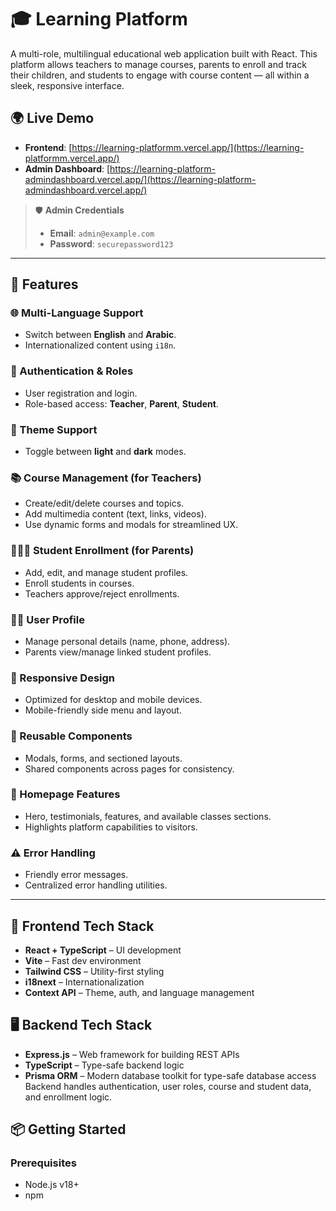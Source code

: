# 🎓 Learning Platform

A multi-role, multilingual educational web application built with React. This platform allows teachers to manage courses, parents to enroll and track their children, and students to engage with course content — all within a sleek, responsive interface.

## 🌍 Live Demo

- **Frontend**: [https://learning-platformm.vercel.app/](https://learning-platformm.vercel.app/)
- **Admin Dashboard**: [https://learning-platform-admindashboard.vercel.app/](https://learning-platform-admindashboard.vercel.app/)

> 🛡️ **Admin Credentials**
> - **Email**: `admin@example.com`  
> - **Password**: `securepassword123`

---

## 🚀 Features

### 🌐 Multi-Language Support
- Switch between **English** and **Arabic**.
- Internationalized content using `i18n`.

### 🔐 Authentication & Roles
- User registration and login.
- Role-based access: **Teacher**, **Parent**, **Student**.

### 🌙 Theme Support
- Toggle between **light** and **dark** modes.

### 📚 Course Management (for Teachers)
- Create/edit/delete courses and topics.
- Add multimedia content (text, links, videos).
- Use dynamic forms and modals for streamlined UX.

### 👨‍👩‍👧 Student Enrollment (for Parents)
- Add, edit, and manage student profiles.
- Enroll students in courses.
- Teachers approve/reject enrollments.

### 🙍‍♂️ User Profile
- Manage personal details (name, phone, address).
- Parents view/manage linked student profiles.

### 📱 Responsive Design
- Optimized for desktop and mobile devices.
- Mobile-friendly side menu and layout.

### 🧩 Reusable Components
- Modals, forms, and sectioned layouts.
- Shared components across pages for consistency.

### 📄 Homepage Features
- Hero, testimonials, features, and available classes sections.
- Highlights platform capabilities to visitors.

### ⚠️ Error Handling
- Friendly error messages.
- Centralized error handling utilities.

---

## 📁 Frontend Tech Stack

- **React + TypeScript** – UI development
- **Vite** – Fast dev environment
- **Tailwind CSS** – Utility-first styling
- **i18next** – Internationalization
- **Context API** – Theme, auth, and language management

## 🖥️ Backend Tech Stack
- **Express.js** – Web framework for building REST APIs
- **TypeScript** – Type-safe backend logic
- **Prisma ORM** – Modern database toolkit for type-safe database access
Backend handles authentication, user roles, course and student data, and enrollment logic.



## 📦 Getting Started

### Prerequisites
- Node.js v18+
- npm

